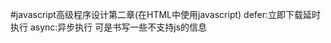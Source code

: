 #javascript高级程序设计第二章(在HTML中使用javascript)
defer:立即下载延时执行
async:异步执行
<noscript>可是书写一些不支持js的信息<noscript/>
